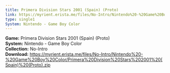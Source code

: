 ```yaml
---
title: Primera Division Stars 2001 (Spain) (Proto)
link: https://myrient.erista.me/files/No-Intro/Nintendo%20-%20Game%20Boy%20Color/Primera%20Division%20Stars%202001%20(Spain)%20(Proto).zip
type: single1
System: Nintendo - Game Boy Color
---
```

<b>Game:</b> Primera Division Stars 2001 (Spain) (Proto)<br>
<b>System:</b> Nintendo - Game Boy Color<br>
<b>Collection:</b> No-Intro<br>
<b>Download:</b> https://myrient.erista.me/files/No-Intro/Nintendo%20-%20Game%20Boy%20Color/Primera%20Division%20Stars%202001%20(Spain)%20(Proto).zip